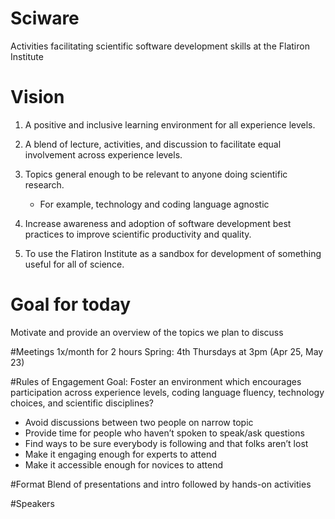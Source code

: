 # Sciware
Activities facilitating scientific software development skills at the Flatiron Institute



# Vision
1) A positive and inclusive learning environment for all experience levels.


2) A blend of lecture, activities, and discussion to facilitate equal involvement across experience levels.


3) Topics general enough to be relevant to anyone doing scientific research.
   - For example, technology and coding language agnostic


4) Increase awareness and adoption of software development best practices to improve scientific productivity and quality.


5) To use the Flatiron Institute as a sandbox for development of something useful for all of science.


# Goal for today 
Motivate and provide an overview of the topics we plan to discuss 



#Meetings
1x/month for 2 hours
Spring: 4th Thursdays at 3pm
(Apr 25, May 23)


#Rules of Engagement
Goal: 
Foster an environment which encourages participation across experience levels, coding language fluency, technology choices, and scientific disciplines?


- Avoid discussions between two people on narrow topic
- Provide time for people who haven’t spoken to speak/ask questions
- Find ways to be sure everybody is following and that folks aren’t lost
- Make it engaging enough for experts to attend
- Make it accessible enough for novices to attend


#Format
Blend of presentations and intro followed by hands-on activities



#Speakers
